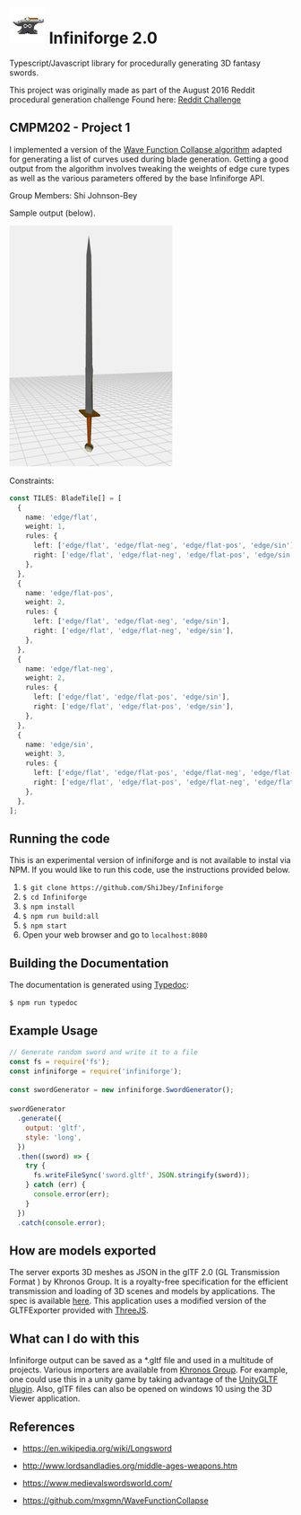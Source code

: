# ![](server/www/anvil.png) Infiniforge 2.0

Typescript/Javascript library for procedurally generating 3D fantasy swords.

This project was originally made as part of the August 2016 Reddit procedural generation challenge
Found here: [Reddit Challenge](https://www.reddit.com/r/proceduralgeneration/comments/4wubjy/monthly_challenge_9_august_2016_procedural_weapons/)

## CMPM202 - Project 1

I implemented a version of the [Wave Function Collapse algorithm](https://github.com/mxgmn/WaveFunctionCollapse) adapted for generating a list of curves used during blade generation. Getting a good output from the algorithm involves tweaking the weights of edge cure types as well as the various parameters offered by the base Infiniforge API.

Group Members: Shi Johnson-Bey

Sample output (below).

![sample output](./sample-0.gif)

Constraints:

```Typescript
const TILES: BladeTile[] = [
  {
    name: 'edge/flat',
    weight: 1,
    rules: {
      left: ['edge/flat', 'edge/flat-neg', 'edge/flat-pos', 'edge/sin'],
      right: ['edge/flat', 'edge/flat-neg', 'edge/flat-pos', 'edge/sin'],
    },
  },
  {
    name: 'edge/flat-pos',
    weight: 2,
    rules: {
      left: ['edge/flat', 'edge/flat-neg', 'edge/sin'],
      right: ['edge/flat', 'edge/flat-neg', 'edge/sin'],
    },
  },
  {
    name: 'edge/flat-neg',
    weight: 2,
    rules: {
      left: ['edge/flat', 'edge/flat-pos', 'edge/sin'],
      right: ['edge/flat', 'edge/flat-pos', 'edge/sin'],
    },
  },
  {
    name: 'edge/sin',
    weight: 3,
    rules: {
      left: ['edge/flat', 'edge/flat-pos', 'edge/flat-neg', 'edge/flat-neg'],
      right: ['edge/flat', 'edge/flat-pos', 'edge/flat-neg', 'edge/flat-neg'],
    },
  },
];
```

## Running the code

This is an experimental version of infiniforge and is not available to instal via NPM. If you would like to run this code, use the instructions provided below.

1. `$ git clone https://github.com/ShiJbey/Infiniforge`
2. `$ cd Infiniforge`
3. `$ npm install`
4. `$ npm run build:all`
5. `$ npm start`
6. Open your web browser and go to `localhost:8080`

## Building the Documentation

The documentation is generated using [Typedoc](https://typedoc.org):

`$ npm run typedoc`

## Example Usage

```javascript
// Generate random sword and write it to a file
const fs = require('fs');
const infiniforge = require('infiniforge');

const swordGenerator = new infiniforge.SwordGenerator();

swordGenerator
  .generate({
    output: 'gltf',
    style: 'long',
  })
  .then((sword) => {
    try {
      fs.writeFileSync('sword.gltf', JSON.stringify(sword));
    } catch (err) {
      console.error(err);
    }
  })
  .catch(console.error);
```

## How are models exported

The server exports 3D meshes as JSON in the
glTF 2.0 (GL Transmission Format ) by Khronos Group. It is a royalty-free
specification for the efficient transmission and loading of 3D scenes and
models by applications. The spec is available [here](https://www.khronos.org/gltf/ 'glTF Overview').
This application uses a modified version of the GLTFExporter provided
with [ThreeJS](https://threejs.org/docs/#examples/exporters/GLTFExporter).

## What can I do with this

Infiniforge output can be saved as a \*.gltf file and used in a multitude of projects. Various importers are
available from [Khronos Group](https://www.khronos.org/gltf/). For example, one could use this
in a unity game by taking advantage of the [UnityGLTF plugin](https://github.com/KhronosGroup/UnityGLTF). Also, glTF files can also be opened on windows 10 using the 3D Viewer application.

## References

- https://en.wikipedia.org/wiki/Longsword

- http://www.lordsandladies.org/middle-ages-weapons.htm

- https://www.medievalswordsworld.com/

- https://github.com/mxgmn/WaveFunctionCollapse
